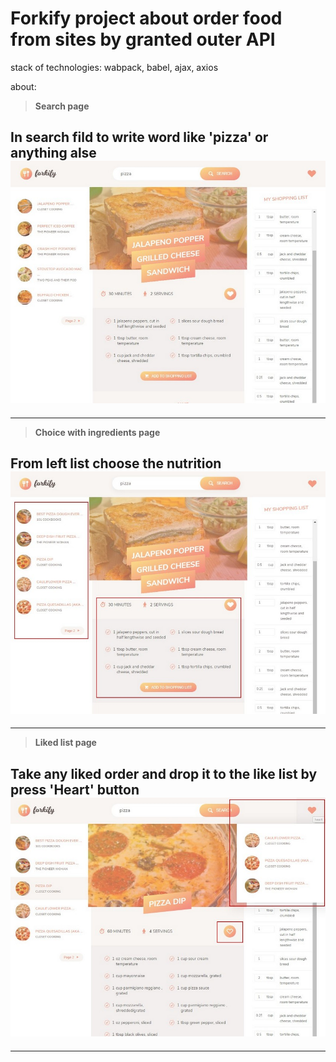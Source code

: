 # **Forkify**  project about order food from sites by granted outer API



stack of technologies:  wabpack, babel, ajax, axios


about: 
>__Search page__

In search fild to write word like 'pizza' or anything alse
![1](/imagesForReadMe//1.jpg)
---
---

>__Choice with ingredients page__

From left list choose the nutrition
![2](/imagesForReadMe//2.jpg)
---
---

>__Liked list page__

Take any liked order and drop it to the like list by press 'Heart' button
![2](/imagesForReadMe//3.jpg)
---
---




